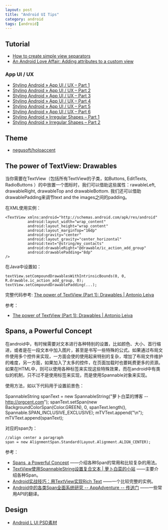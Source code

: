 ```yaml
---
layout: post
title: "Android UI Tips"
category: android
tags: [android]
--- 
```


## Tutorial

- [How to create simple view separators](http://envyandroid.com/archives/1193/view-separators)
- [An Android Love Affair: Adding attributes to a custom view](http://droidista.blogspot.com/2014/06/adding-attributes-to-custom-view.html)

### App UI / UX

- [Styling Android » App UI / UX – Part 1](http://blog.stylingandroid.com/archives/2571)
- [Styling Android » App UI / UX – Part 2](http://blog.stylingandroid.com/archives/2583)
- [Styling Android » App UI / UX – Part 3](http://blog.stylingandroid.com/archives/2591?+Weekly-Android_Weekly_105-9ab2d99a2b-337832837)
- [Styling Android » App UI / UX – Part 4](http://blog.stylingandroid.com/archives/2637)
- [Styling Android » App UI / UX – Part 5](http://blog.stylingandroid.com/archives/2644)
- [Styling Android » App UI / UX – Part 6](http://blog.stylingandroid.com/archives/2652)
- [Styling Android » Irregular Shapes – Part 1](http://blog.stylingandroid.com/archives/2656)
- [Styling Android » Irregular Shapes – Part 2](http://blog.stylingandroid.com/archives/2660)

## Theme

- [negusoft/holoaccent](https://github.com/negusoft/holoaccent?+Weekly-Android_Weekly_105-9ab2d99a2b-337832837)

## The power of TextView: Drawables

当你需要在TextView（包括所有TextView的子类，如Buttons, EditTexts, RadioButtons ）的中放置一个图标时，我们可以借助这些属性：rawableLeft, drawableRight, drawableTop and drawableBottom. 我们还可以借助drawablePadding来调节text and the images之间的padding。

在XML使用实例：

    <TextView xmlns:android="http://schemas.android.com/apk/res/android"
              android:layout_width="wrap_content"
              android:layout_height="wrap_content"
              android:layout_marginTop="16dp"             
              android:gravity="center"
              android:layout_gravity="center_horizontal"
              android:text="@string/my_contacts"
              android:drawableRight="@drawable/ic_action_add_group"
              android:drawablePadding="8dp"
    />

在Java中设置如：

    textView.setCompoundDrawablesWithIntrinsicBounds(0, 0, R.drawable.ic_action_add_group, 0);
    textView.setCompoundDrawablePadding(...);

完整代码参考: [The power of TextView (Part 1): Drawables | Antonio Leiva](http://antonioleiva.com/textview_power_drawables/)

参考：

- [The power of TextView (Part 1): Drawables | Antonio Leiva](http://antonioleiva.com/textview_power_drawables/)

## Spans, a Powerful Concept

在android中，有时候需要对文本进行各种特别的设置，比如颜色、大小、首行缩进，或者是在一段文本中加入图片，甚至是书写一些特殊的公式。如果通过布局文件使用多个控件来实现，一方面会使的使用起来特别的复杂，增加了布局文件维护的难度，另一方面，如果加入了太多的控件，在页面加载时也要耗费更多的资源。如果在HTML中，则可以使用各种标签来实现这些特殊效果，而在android中有类似的机制，只不过不是使用标签来实现，而是使用Spannable对象来实现。

使用方法，如以下代码用于设置前景色：

  SpannableString spanText = new SpannableString("萝卜白菜的博客 -- http://orgcent.com");
  spanText.setSpan(new BackgroundColorSpan(Color.GREEN), 0, spanText.length(), Spannable.SPAN_INCLUSIVE_EXCLUSIVE);
  mTVText.append("\n");
  mTVText.append(spanText);

对应的span为：

    //align center a paragraph
    span = new AlignmentSpan.Standard(Layout.Alignment.ALIGN_CENTER);

参考：

- [Spans, a Powerful Concept](http://flavienlaurent.com/blog/2014/01/31/spans/) ——介绍各种Span的常用和比较复杂的用法。
- [TextView使用SpannableString设置复合文本 | 萝卜白菜的小站](http://orgcent.com/android-textview-spannablestring-span/) ——主要介绍各种Span。
- [Android实战技巧：用TextView实现Rich Text](http://blog.csdn.net/hitlion2008/article/details/6856780) ——一个比较完整的实例。
- [Android中的各类Span全面系统研究 -- AppAdventure -- 传送门](http://chuansong.me/n/20867) ——一些常用API的翻译。


## Design

- [Android L UI PSD素材](http://www.shejidaren.com/android-l-ui-psd.html)